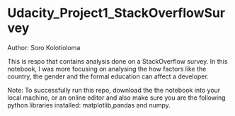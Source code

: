 # Udacity_Project1_StackOverflowSurvey

Author: Soro Kolotioloma

This is respo that contains analysis done on a StackOverflow survey.
In this notebook, I was more focusing on analysing the how factors like the country, the gender and the formal education can affect a developer.

Note:
To successfully run this repo, download the the notebook into your local machine, or an online editor and also make sure you are the following python libraries installed:
matplotlib,pandas and numpy.
